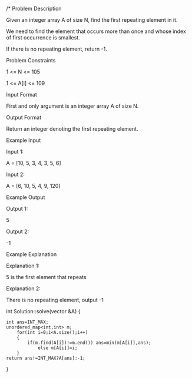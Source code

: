 /\*
Problem Description

Given an integer array A of size N, find the first repeating element in it.

We need to find the element that occurs more than once and whose index of first occurrence is smallest.

If there is no repeating element, return -1.

Problem Constraints

1 <= N <= 105

1 <= A[i] <= 109

Input Format

First and only argument is an integer array A of size N.

Output Format

Return an integer denoting the first repeating element.

Example Input

Input 1:

A = [10, 5, 3, 4, 3, 5, 6]

Input 2:

A = [6, 10, 5, 4, 9, 120]

Example Output

Output 1:

5

Output 2:

-1

Example Explanation

Explanation 1:

5 is the first element that repeats

Explanation 2:

There is no repeating element, output -1

int Solution::solve(vector<int> &A) {

    int ans=INT_MAX;
    unordered_map<int,int> m;
        for(int i=0;i<A.size();i++)
        {
            if(m.find(A[i])!=m.end()) ans=min(m[A[i]],ans);
                else m[A[i]]=i;
        }
    return ans!=INT_MAX?A[ans]:-1;

}

